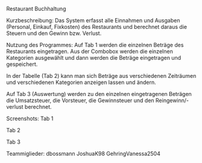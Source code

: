 Restaurant Buchhaltung

Kurzbeschreibung: 
Das System erfasst alle Einnahmen und Ausgaben (Personal, Einkauf, Fixkosten) des Restaurants 
und berechnet daraus die Steuern und den Gewinn bzw. Verlust.

Nutzung des Programmes:
Auf Tab 1 werden die einzelnen Beträge des Restaurants eingetragen. Aus der Combobox werden die einzelnen Kategorien
ausgewählt und dann werden die Beträge eingetragen und gespeichert.

In der Tabelle (Tab 2) kann man sich Beträge aus verschiedenen Zeiträumen und verschiedenen Kategorien anzeigen lassen und ändern.

Auf Tab 3 (Auswertung) werden zu den einzelnen eingetragenen Beträgen die Umsatzsteuer, die Vorsteuer, die Gewinnsteuer und
den Reingewinn/-verlust berechnet.

Screenshots:
Tab 1


Tab 2


Tab 3


Teammiglieder:
dbossmann
JoshuaK98
GehringVanessa2504
